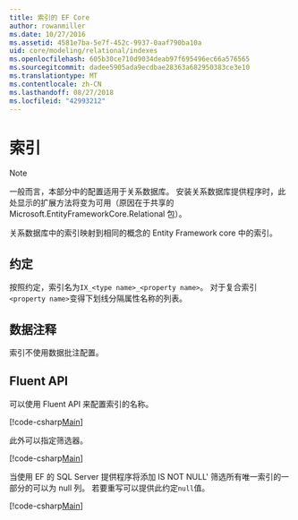 ```yaml
---
title: 索引的 EF Core
author: rowanmiller
ms.date: 10/27/2016
ms.assetid: 4581e7ba-5e7f-452c-9937-0aaf790ba10a
uid: core/modeling/relational/indexes
ms.openlocfilehash: 605b30ce710d9034deab97f695496ec66a576565
ms.sourcegitcommit: dadee5905ada9ecdbae28363a682950383ce3e10
ms.translationtype: MT
ms.contentlocale: zh-CN
ms.lasthandoff: 08/27/2018
ms.locfileid: "42993212"
---
```

# <a name="indexes"></a>索引

> [!NOTE]  
> 一般而言，本部分中的配置适用于关系数据库。 安装关系数据库提供程序时，此处显示的扩展方法将变为可用（原因在于共享的 Microsoft.EntityFrameworkCore.Relational 包）。

关系数据库中的索引映射到相同的概念的 Entity Framework core 中的索引。

## <a name="conventions"></a>约定

按照约定，索引名为`IX_<type name>_<property name>`。 对于复合索引`<property name>`变得下划线分隔属性名称的列表。

## <a name="data-annotations"></a>数据注释

索引不使用数据批注配置。

## <a name="fluent-api"></a>Fluent API

可以使用 Fluent API 来配置索引的名称。

[!code-csharp[Main](../../../../samples/core/Modeling/FluentAPI/Samples/Relational/IndexName.cs?name=Model&highlight=9)]

此外可以指定筛选器。

[!code-csharp[Main](../../../../samples/core/Modeling/FluentAPI/Samples/Relational/IndexFilter.cs?name=Model&highlight=9)]

当使用 EF 的 SQL Server 提供程序将添加 IS NOT NULL' 筛选所有唯一索引的一部分的可以为 null 列。 若要重写可以提供此约定`null`值。

[!code-csharp[Main](../../../../samples/core/Modeling/FluentAPI/Samples/Relational/IndexNoFilter.cs?name=Model&highlight=10)]
